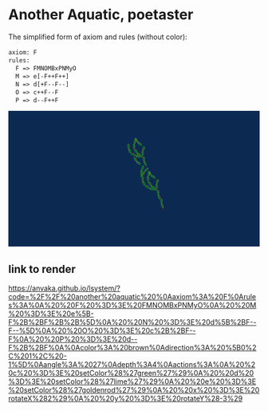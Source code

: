 # Another Aquatic, poetaster 

The simplified form of axiom and rules (without color):

```
axiom: F
rules:
  F => FMNOMBxPNMyO
  M => e[-F++F++]
  N => d[+F--F--]
  O => c++F--F
  P => d--F++F
```

![Another Aquatic](another-aquatic.svg)

## link to render 

https://anvaka.github.io/lsystem/?code=%2F%2F%20another%20aquatic%20%0Aaxiom%3A%20F%0Arules%3A%0A%20%20F%20%3D%3E%20FMNOMBxPNMyO%0A%20%20M%20%3D%3E%20e%5B-F%2B%2BF%2B%2B%5D%0A%20%20N%20%3D%3E%20d%5B%2BF--F--%5D%0A%20%20O%20%3D%3E%20c%2B%2BF--F%0A%20%20P%20%3D%3E%20d--F%2B%2BF%0A%0Acolor%3A%20brown%0Adirection%3A%20%5B0%2C%201%2C%20-1%5D%0Aangle%3A%2027%0Adepth%3A4%0Aactions%3A%0A%20%20c%20%3D%3E%20setColor%28%27green%27%29%0A%20%20d%20%3D%3E%20setColor%28%27lime%27%29%0A%20%20e%20%3D%3E%20setColor%28%27goldenrod%27%29%0A%20%20x%20%3D%3E%20rotateX%282%29%0A%20%20y%20%3D%3E%20rotateY%28-3%29
